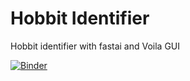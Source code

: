# Hobbit Identifier
Hobbit identifier with fastai and Voila GUI

[![Binder](https://mybinder.org/badge_logo.svg)](https://mybinder.org/v2/gh/kenlzh1996/hobbit_identifier/HEAD?urlpath=%2Fvoila%2Frender%2Fhobbitese_identifier_fin.ipynb)
